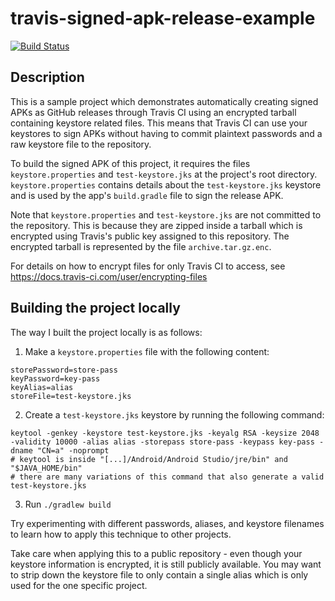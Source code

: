 # travis-signed-apk-release-example

[![Build Status](https://travis-ci.org/Shingyx/signed-apk-release-test.svg?branch=master)](https://travis-ci.org/Shingyx/signed-apk-release-test)


## Description

This is a sample project which demonstrates automatically creating signed APKs as GitHub releases through Travis CI using an encrypted tarball containing keystore related files. This means that Travis CI can use your keystores to sign APKs without having to commit plaintext passwords and a raw keystore file to the repository.

To build the signed APK of this project, it requires the files `keystore.properties` and `test-keystore.jks` at the project's root directory. `keystore.properties` contains details about the `test-keystore.jks` keystore and is used by the app's `build.gradle` file to sign the release APK.

Note that `keystore.properties` and `test-keystore.jks` are not committed to the repository. This is because they are zipped inside a tarball which is encrypted using Travis's public key assigned to this repository. The encrypted tarball is represented by the file `archive.tar.gz.enc`.

For details on how to encrypt files for only Travis CI to access, see https://docs.travis-ci.com/user/encrypting-files


## Building the project locally

The way I built the project locally is as follows:

1. Make a `keystore.properties` file with the following content:
```
storePassword=store-pass
keyPassword=key-pass
keyAlias=alias
storeFile=test-keystore.jks
``` 

2. Create a `test-keystore.jks` keystore by running the following command:
```
keytool -genkey -keystore test-keystore.jks -keyalg RSA -keysize 2048 -validity 10000 -alias alias -storepass store-pass -keypass key-pass -dname "CN=a" -noprompt
# keytool is inside "[...]/Android/Android Studio/jre/bin" and "$JAVA_HOME/bin"
# there are many variations of this command that also generate a valid test-keystore.jks
```

3. Run `./gradlew build`

Try experimenting with different passwords, aliases, and keystore filenames to learn how to apply this technique to other projects.

Take care when applying this to a public repository - even though your keystore information is encrypted, it is still publicly available. You may want to strip down the keystore file to only contain a single alias which is only used for the one specific project.
